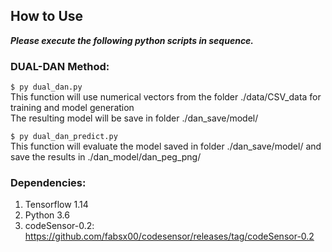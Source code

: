 ## How to Use
 
***Please execute the following python scripts in sequence.***
 
### DUAL-DAN Method:
 
`$ py dual_dan.py` <br>
This function will use numerical vectors from the folder ./data/CSV_data for training and model generation<br>
The resulting model will be save in folder ./dan_save/model/<br>
 
`$ py dual_dan_predict.py` <br>
This function will evaluate the model saved in folder ./dan_save/model/ and save the results in ./dan_model/dan_peg_png/<br>
 
 
### Dependencies:
1. Tensorflow 1.14
1. Python 3.6
1. codeSensor-0.2: https://github.com/fabsx00/codesensor/releases/tag/codeSensor-0.2
